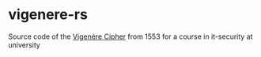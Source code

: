 # vigenere-rs

Source code of the [Vigenère Cipher](https://en.wikipedia.org/wiki/Vigen%C3%A8re_cipher) from 1553 for a course in it-security at university
